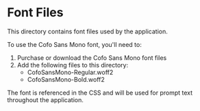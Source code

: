 # Font Files

This directory contains font files used by the application.

To use the Cofo Sans Mono font, you'll need to:

1. Purchase or download the Cofo Sans Mono font files
2. Add the following files to this directory:
   - CofoSansMono-Regular.woff2
   - CofoSansMono-Bold.woff2

The font is referenced in the CSS and will be used for prompt text throughout the application. 